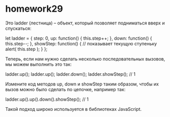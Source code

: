 # homework29

Это ladder (лестница) – объект, который позволяет подниматься вверх и спускаться:

let ladder = {
  step: 0,
  up: function() {
    this.step++;
  },
  down: function() {
    this.step--;
  },
  showStep: function() { // показывает текущую ступеньку
    alert( this.step );
  }
};

Теперь, если нам нужно сделать несколько последовательных вызовов, мы можем выполнить это так:

ladder.up();
ladder.up();
ladder.down();
ladder.showStep(); // 1

Измените код методов up, down и showStep таким образом, чтобы их вызов можно было сделать по цепочке, например так:

ladder.up().up().down().showStep(); // 1

Такой подход широко используется в библиотеках JavaScript.
